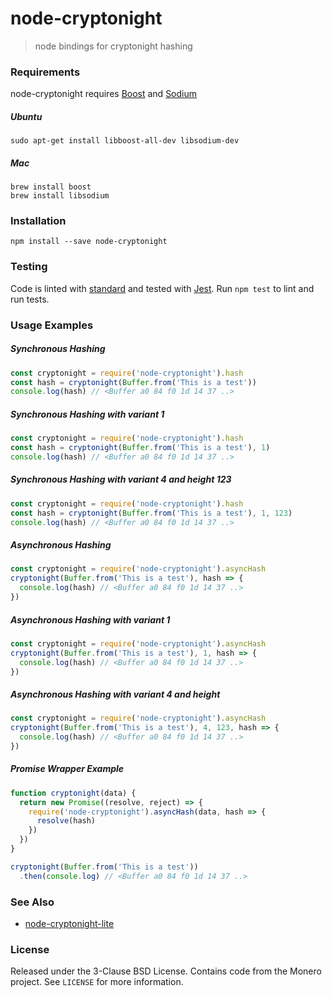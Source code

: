 # node-cryptonight
> node bindings for cryptonight hashing

### Requirements

node-cryptonight requires [Boost](http://www.boost.org) and [Sodium](http://libsodium.org)

##### Ubuntu

    sudo apt-get install libboost-all-dev libsodium-dev

##### Mac

    brew install boost
    brew install libsodium

### Installation

    npm install --save node-cryptonight
   
### Testing

Code is linted with [standard](https://github.com/standard/standard) and tested with [Jest](https://github.com/facebook/jest). Run `npm test` to lint and run tests.

### Usage Examples

##### Synchronous Hashing

```js
const cryptonight = require('node-cryptonight').hash
const hash = cryptonight(Buffer.from('This is a test'))
console.log(hash) // <Buffer a0 84 f0 1d 14 37 ..>
```

##### Synchronous Hashing with variant 1

```js
const cryptonight = require('node-cryptonight').hash
const hash = cryptonight(Buffer.from('This is a test'), 1)
console.log(hash) // <Buffer a0 84 f0 1d 14 37 ..>
```

##### Synchronous Hashing with variant 4 and height 123

```js
const cryptonight = require('node-cryptonight').hash
const hash = cryptonight(Buffer.from('This is a test'), 1, 123)
console.log(hash) // <Buffer a0 84 f0 1d 14 37 ..>
```

##### Asynchronous Hashing

```js
const cryptonight = require('node-cryptonight').asyncHash
cryptonight(Buffer.from('This is a test'), hash => {
  console.log(hash) // <Buffer a0 84 f0 1d 14 37 ..>
})
```
##### Asynchronous Hashing with variant 1

```js
const cryptonight = require('node-cryptonight').asyncHash
cryptonight(Buffer.from('This is a test'), 1, hash => {
  console.log(hash) // <Buffer a0 84 f0 1d 14 37 ..>
})
```
##### Asynchronous Hashing with variant 4 and height

```js
const cryptonight = require('node-cryptonight').asyncHash
cryptonight(Buffer.from('This is a test'), 4, 123, hash => {
  console.log(hash) // <Buffer a0 84 f0 1d 14 37 ..>
})
```

##### Promise Wrapper Example

```js
function cryptonight(data) {
  return new Promise((resolve, reject) => {
    require('node-cryptonight').asyncHash(data, hash => {
      resolve(hash)
    })
  })
}

cryptonight(Buffer.from('This is a test'))
  .then(console.log) // <Buffer a0 84 f0 1d 14 37 ..>
```

### See Also

* [node-cryptonight-lite](https://github.com/ExcitableAardvark/node-cryptonight-lite)

### License

Released under the 3-Clause BSD License. Contains code from the Monero project. See `LICENSE` for more information.
